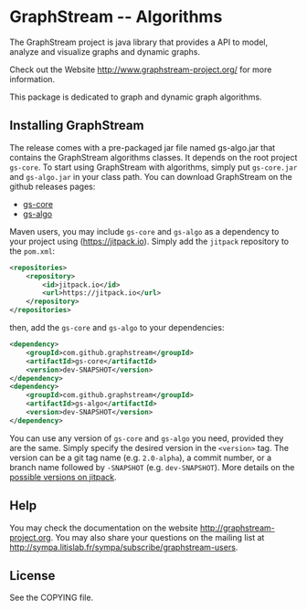 # GraphStream -- Algorithms

The GraphStream project is java library that provides a API to model,
analyze and visualize graphs and dynamic graphs.

Check out the Website <http://www.graphstream-project.org/> for more information.

This package is dedicated to graph and dynamic graph algorithms.

## Installing GraphStream

The release comes with a pre-packaged jar file named gs-algo.jar that contains the GraphStream algorithms classes. It depends on the root project `gs-core`. To start using GraphStream with algorithms, simply put `gs-core.jar` and `gs-algo.jar` in your class path. You can download GraphStream on the github releases pages:

- [gs-core](https://github.com/graphstream/gs-core/releases)
- [gs-algo](https://github.com/graphstream/gs-algo/releases)

Maven users, you may include `gs-core` and `gs-algo` as a dependency to your project using (https://jitpack.io). 
Simply add the `jitpack` repository to the `pom.xml`:

```xml
<repositories>
    <repository>
        <id>jitpack.io</id>
        <url>https://jitpack.io</url>
    </repository>
</repositories>
```

then, add the `gs-core` and `gs-algo` to your dependencies:

```xml
<dependency>
    <groupId>com.github.graphstream</groupId>
    <artifactId>gs-core</artifactId>
    <version>dev-SNAPSHOT</version>
</dependency>
<dependency>
    <groupId>com.github.graphstream</groupId>
    <artifactId>gs-algo</artifactId>
    <version>dev-SNAPSHOT</version>
</dependency>
```

You can use any version of `gs-core` and `gs-algo` you need, provided they are the same. Simply specify the desired version in the `<version>` tag. The version can be a git tag name (e.g. `2.0-alpha`), a commit number, or a branch name followed by `-SNAPSHOT` (e.g. `dev-SNAPSHOT`). More details on the [possible versions on jitpack](https://jitpack.io/#graphstream/gs-core).

## Help

You may check the documentation on the website <http://graphstream-project.org>. You may also share your questions on the mailing list at <http://sympa.litislab.fr/sympa/subscribe/graphstream-users>.

## License

See the COPYING file.